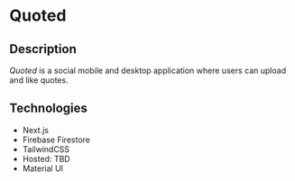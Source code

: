 # Quoted

## Description

<!-- <img align="right" width=343 height=353 src="" alt="Quoted Main Image"> -->
<p align="left"><em>Quoted</em> is a social mobile and desktop application where users can upload and like quotes.</p>

## Technologies

- Next.js
- Firebase Firestore
- TailwindCSS
- Hosted: TBD
- Material UI
